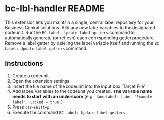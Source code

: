 # bc-lbl-handler README
This extension lets you maintain a single, central label repository for your Business Central solutions.
Add any new label variables to the designated codeunit.
Run the `BC Label: Update label getters` command to automatically generate (or refresh) each corresponding getter procedure.
Remove a label getter by deleting the label variable itself and running the `BC Label: Update label getters` command.

## Instructions
1. Create a codeunit
2. Open the extension settings
3. Insert the file name of the codeunit into the input box 'Target File'
4. Add labels variables to the codeunit you created. **The variable name needs to start with an underscore** (e.g. `_SomeLabel: Label 'Example label', Locked = true;`)
5. Press `ctr+shift+p`
6. Execute the command `BC Label: Update label getters`